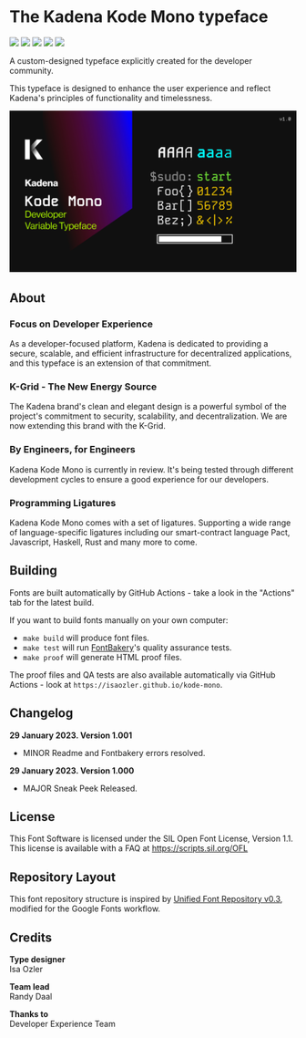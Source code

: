 # The Kadena Kode Mono typeface

[![][Fontbakery]](https://isaozler.github.io/kode-mono/fontbakery/fontbakery-report.html)
[![][Universal]](https://isaozler.github.io/kode-mono/fontbakery/fontbakery-report.html)
[![][GF Profile]](https://isaozler.github.io/kode-mono/fontbakery/fontbakery-report.html)
[![][Outline Correctness]](https://isaozler.github.io/kode-mono/fontbakery/fontbakery-report.html)
[![][Shaping]](https://isaozler.github.io/kode-mono/fontbakery/fontbakery-report.html)

[Fontbakery]: https://img.shields.io/endpoint?url=https%3A%2F%2Fisaozler.github.io%2Fkode-mono%2Fbadges%2Foverall.json
[GF Profile]: https://img.shields.io/endpoint?url=https%3A%2F%2Fisaozler.github.io%2Fkode-mono%2Fbadges%2FGoogleFonts.json
[Outline Correctness]: https://img.shields.io/endpoint?url=https%3A%2F%2Fisaozler.github.io%2Fkode-mono%2Fbadges%2FOutlineCorrectnessChecks.json
[Shaping]: https://img.shields.io/endpoint?url=https%3A%2F%2Fisaozler.github.io%2Fkode-mono%2Fbadges%2FShapingChecks.json
[Universal]: https://img.shields.io/endpoint?url=https%3A%2F%2Fisaozler.github.io%2Fkode-mono%2Fbadges%2FUniversal.json

A custom-designed typeface explicitly created for the developer community. 

This typeface is designed to enhance the user experience and reflect Kadena's principles of functionality and timelessness.


![Kode Mono Cover](documentation/kode-mono-cover.jpg)

## About

### Focus on Developer Experience
As a developer-focused platform, Kadena is dedicated to providing a secure, scalable, and efficient infrastructure for decentralized applications, and this typeface is an extension of that commitment.

### K-Grid - The New Energy Source
The Kadena brand's clean and elegant design is a powerful symbol of the project's commitment to security, scalability, and decentralization. We are now extending this brand with the K-Grid.

### By Engineers, for Engineers
Kadena Kode Mono is currently in review. It's being tested through different development cycles to ensure a good experience for our developers.

### Programming Ligatures
Kadena Kode Mono comes with a set of ligatures. Supporting a wide range of language-specific ligatures including our smart-contract language Pact, Javascript, Haskell, Rust and many more to come.


## Building

Fonts are built automatically by GitHub Actions - take a look in the "Actions" tab for the latest build.

If you want to build fonts manually on your own computer:

* `make build` will produce font files.
* `make test` will run [FontBakery](https://github.com/googlefonts/fontbakery)'s quality assurance tests.
* `make proof` will generate HTML proof files.

The proof files and QA tests are also available automatically via GitHub Actions - look at `https://isaozler.github.io/kode-mono`.

## Changelog

**29 January 2023. Version 1.001**
- MINOR Readme and Fontbakery errors resolved.

**29 January 2023. Version 1.000**
- MAJOR Sneak Peek Released.

## License

This Font Software is licensed under the SIL Open Font License, Version 1.1.
This license is available with a FAQ at
https://scripts.sil.org/OFL

## Repository Layout

This font repository structure is inspired by [Unified Font Repository v0.3](https://github.com/unified-font-repository/Unified-Font-Repository), modified for the Google Fonts workflow.

## Credits

**Type designer**\
Isa Ozler

**Team lead**\
Randy Daal

**Thanks to**\
Developer Experience Team
